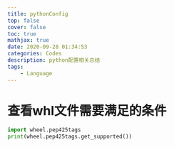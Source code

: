 ```yaml
---
title: pythonConfig
top: false
cover: false
toc: true
mathjax: true
date: 2020-09-28 01:34:53
categories: Codes
description: python配置相关总结
tags:
	- Language
---
```




# 查看whl文件需要满足的条件

```python
import wheel.pep425tags
print(wheel.pep425tags.get_supported())
```

